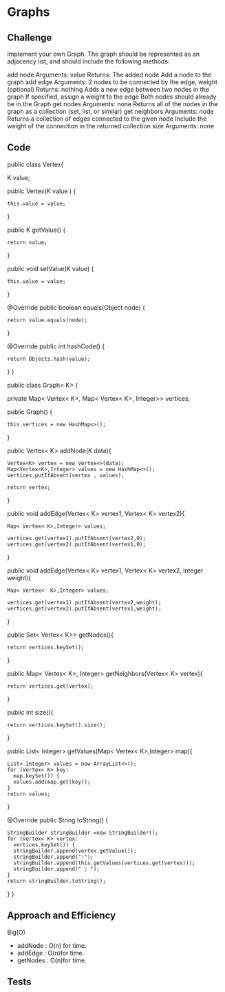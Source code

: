 # Graphs

## Challenge 
Implement your own Graph. The graph should be represented as an adjacency list, and should include the following methods:

add node
Arguments: value
Returns: The added node
Add a node to the graph
add edge
Arguments: 2 nodes to be connected by the edge, weight (optional)
Returns: nothing
Adds a new edge between two nodes in the graph
If specified, assign a weight to the edge
Both nodes should already be in the Graph
get nodes
Arguments: none
Returns all of the nodes in the graph as a collection (set, list, or similar)
get neighbors
Arguments: node
Returns a collection of edges connected to the given node
Include the weight of the connection in the returned collection
size
Arguments: none



## Code 

public class Vertex<K>{

  K value;


  public Vertex(K value ) {

    this.value = value;

  }

  public K getValue() {

    return value;
  }

  public void setValue(K value) {

    this.value = value;
  }



  @Override
  public boolean equals(Object node) {


    return value.equals(node);
  }

  @Override
  public int hashCode() {

    return Objects.hash(value);
  }
}


public class Graph< K> {


  private Map< Vertex< K>, Map< Vertex< K>, Integer>> vertices;

  public Graph() {


    this.vertices = new HashMap<>();

  }

  public Vertex< K> addNode(K data){


    Vertex<K> vertex = new Vertex<>(data);
    Map<Vertex<K>,Integer> values = new HashMap<>();
    vertices.putIfAbsent(vertex , values);

    return vertex;

  }

  public void addEdge(Vertex< K> vertex1, Vertex< K> vertex2){


    Map< Vertex< K>,Integer> values;

    vertices.get(vertex1).putIfAbsent(vertex2,0);
    vertices.get(vertex2).putIfAbsent(vertex1,0);
  }

  public void addEdge(Vertex< K> vertex1, Vertex< K> vertex2, Integer weight){

    Map< Vertex<  K>,Integer> values;

    vertices.get(vertex1).putIfAbsent(vertex2,weight);
    vertices.get(vertex2).putIfAbsent(vertex1,weight);
  }

  public Set< Vertex< K>> getNodes(){

    return vertices.keySet();
  }

  public Map< Vertex< K>, Integer> getNeighbors(Vertex< K> vertex){

    return vertices.get(vertex);
  }

  public int size(){

    return vertices.keySet().size();
  }

  public List< Integer> getValues(Map< Vertex< K>,Integer> map){


    List< Integer> values = new ArrayList<>();
    for (Vertex< K> key:
      map.keySet()) {
      values.add(map.get(key));
    }
    return values;
  }

  @Override
  public String toString() {
      
    StringBuilder stringBuilder =new StringBuilder();
    for (Vertex< K> vertex:
      vertices.keySet()) {
      stringBuilder.append(vertex.getValue());
      stringBuilder.append(":");
      stringBuilder.append(this.getValues(vertices.get(vertex)));
      stringBuilder.append(" ; ");
    }
    return stringBuilder.toString();
  }
}



## Approach and Efficiency 
Big(O)
* addNode : O(n) for time.
* addEdge : O(n)for time.
* getNodes : O(n)for time.



## Tests

